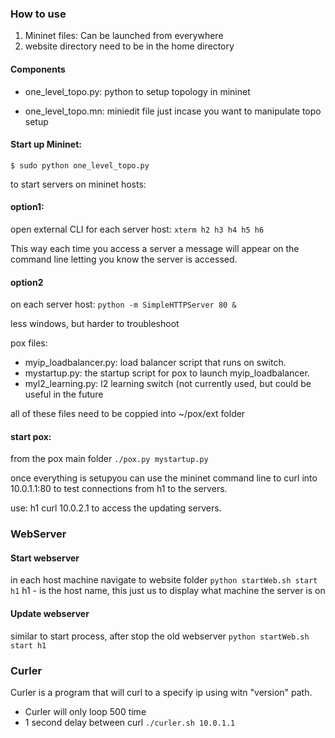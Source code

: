 ### How to use

1. Mininet files: Can be launched from everywhere
2. website directory need to be in the home directory


#### Components
- one_level_topo.py: python to setup topology in mininet

- one_level_topo.mn: miniedit file just incase you want to manipulate topo setup

#### Start up Mininet:

``` $ sudo python one_level_topo.py ```

to start servers on mininet hosts:

#### option1:
open external CLI for each server host:
``` xterm h2 h3 h4 h5 h6 ```

This way each time you access a server a message will appear on the command line letting you know the server is accessed.

#### option2

on each server host:
``` python -m SimpleHTTPServer 80 & ```

less windows, but harder to troubleshoot

pox files:

- myip_loadbalancer.py: load balancer script that runs on switch.
- mystartup.py: the startup script for pox to launch myip_loadbalancer.
- myl2_learning.py: l2 learning switch (not currently used, but could be useful in the future

all of these files need to be coppied into  ~/pox/ext folder

#### start pox:

from the pox main folder
``` ./pox.py mystartup.py ```

once everything is setupyou can use the mininet command line to curl into 10.0.1.1:80 to test connections from h1 to the servers. 

use: h1 curl 10.0.2.1 to access the updating servers.

### WebServer
#### Start webserver
in each host machine navigate to website folder
``` python startWeb.sh start h1 ```
h1 - is the host name, this just us to display what machine the server is on

#### Update webserver
similar to start process, after stop the old webserver
``` python startWeb.sh start h1 ```

### Curler
Curler is a program that will curl to a specify ip using witn "version" path. 
- Curler will only loop 500 time
- 1 second delay between curl
``` ./curler.sh 10.0.1.1 ```

